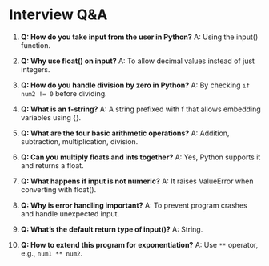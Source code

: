 # Interview Q&A

1. **Q: How do you take input from the user in Python?**
A: Using the input() function.

2. **Q: Why use float() on input?**
A: To allow decimal values instead of just integers.

3. **Q: How do you handle division by zero in Python?**
A: By checking `if num2 != 0` before dividing.

4. **Q: What is an f-string?**
A: A string prefixed with f that allows embedding variables using {}.

5. **Q: What are the four basic arithmetic operations?**
A: Addition, subtraction, multiplication, division.

6. **Q: Can you multiply floats and ints together?**
A: Yes, Python supports it and returns a float.

7. **Q: What happens if input is not numeric?**
A: It raises ValueError when converting with float().

8. **Q: Why is error handling important?**
A: To prevent program crashes and handle unexpected input.

9. **Q: What’s the default return type of input()?**
A: String.

10. **Q: How to extend this program for exponentiation?**
A: Use `**` operator, e.g., `num1 ** num2`.
